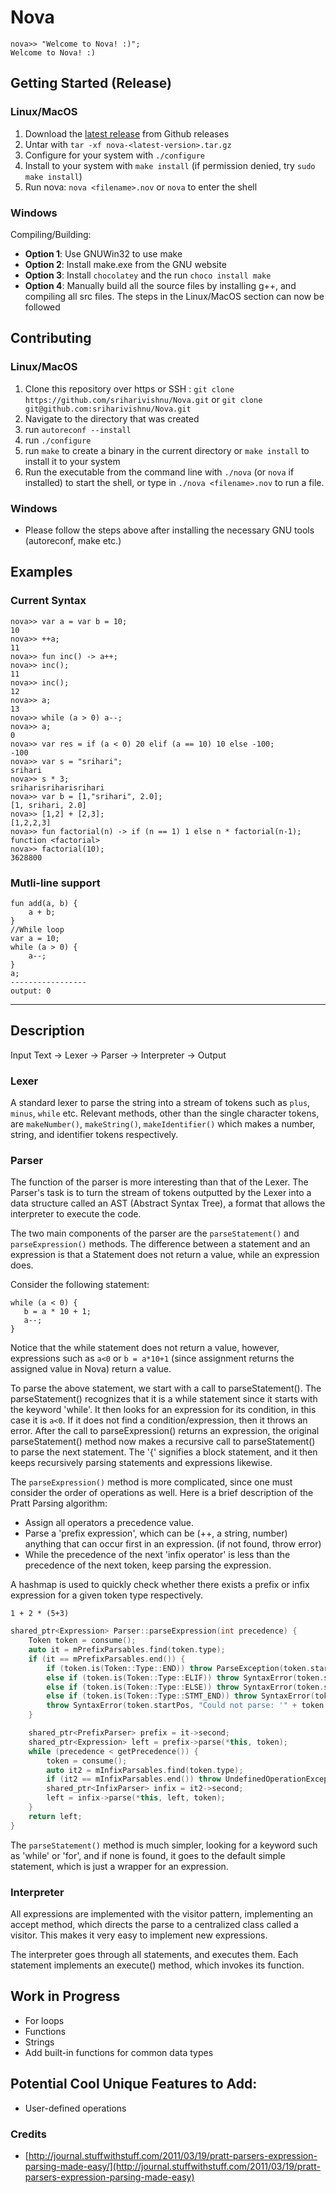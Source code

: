 # Nova
```
nova>> "Welcome to Nova! :)";
Welcome to Nova! :)
```
## Getting Started (Release)
### Linux/MacOS
1. Download the [latest release](https://github.com/sriharivishnu/Nova/releases) from Github releases 
2. Untar with `tar -xf nova-<latest-version>.tar.gz`
3. Configure for your system with `./configure`
4. Install to your system with `make install` (if permission denied, try `sudo make install`)
5. Run nova: `nova <filename>.nov` or `nova` to enter the shell
### Windows
Compiling/Building:
- **Option 1**: Use GNUWin32 to use make
- **Option 2**: Install make.exe from the GNU website
- **Option 3**: Install `chocolatey` and the run `choco install make`
- **Option 4**: Manually build all the source files by installing g++, and compiling all src files.
The steps in the Linux/MacOS section can now be followed

## Contributing
### Linux/MacOS
1. Clone this repository over https or SSH : `git clone https://github.com/sriharivishnu/Nova.git` or `git clone git@github.com:sriharivishnu/Nova.git`
2. Navigate to the directory that was created
3. run `autoreconf --install`
4. run `./configure`
5. run `make` to create a binary in the current directory or `make install` to install it to your system
6. Run the executable from the command line with `./nova` (or `nova` if installed) to start the shell, or type in `./nova <filename>.nov` to run a file.

### Windows
- Please follow the steps above after installing the necessary GNU tools (autoreconf, make etc.)

## Examples
### Current Syntax

```
nova>> var a = var b = 10;
10
nova>> ++a;
11
nova>> fun inc() -> a++;
nova>> inc();
11
nova>> inc();
12
nova>> a;
13
nova>> while (a > 0) a--;
nova>> a;
0
nova>> var res = if (a < 0) 20 elif (a == 10) 10 else -100;
-100
nova>> var s = "srihari";
srihari
nova>> s * 3;
sriharisriharisrihari
nova>> var b = [1,"srihari", 2.0];
[1, srihari, 2.0]
nova>> [1,2] + [2,3];
[1,2,2,3]
nova>> fun factorial(n) -> if (n == 1) 1 else n * factorial(n-1);
function <factorial>
nova>> factorial(10);
3628800
```

### Mutli-line support

```
fun add(a, b) {
    a + b;
}
//While loop
var a = 10;
while (a > 0) {
    a--;
}
a;
-----------------
output: 0
```

---

## Description
Input Text -> Lexer -> Parser -> Interpreter -> Output

### Lexer
A standard lexer to parse the string into a stream of tokens such as `plus`, `minus`, `while` etc. Relevant methods, other than the single character tokens, are `makeNumber()`, `makeString()`, `makeIdentifier()` which makes a number, string, and identifier tokens respectively.

### Parser
The function of the parser is more interesting than that of the Lexer. The Parser's task is to turn the stream of tokens outputted by the Lexer into a data structure called an AST (Abstract Syntax Tree), a format that allows the interpreter to execute the code. 

The two main components of the parser are the `parseStatement()` and `parseExpression()` methods. The difference between a statement and an expression is that a Statement does not return a value, while an expression does.

Consider the following statement:
```
while (a < 0) {
   b = a * 10 + 1;
   a--;
}
```
Notice that the while statement does not return a value, however, expressions such as `a<0` or `b = a*10+1` (since assignment returns the assigned value in Nova) return a value.

To parse the above statement, we start with a call to parseStatement(). The parseStatement() recognizes that it is a while statement since it starts with the keyword 'while'. It then looks for an expression for its condition, in this case it is `a<0`. If it does not find a condition/expression, then it throws an error. After the call to parseExpression() returns an expression, the original parseStatement() method now makes a recursive call to parseStatement() to parse the next statement. The '{' signifies a block statement, and it then keeps recursively parsing statements and expressions likewise.

The `parseExpression()` method is more complicated, since one must consider the order of operations as well. Here is a brief description of the Pratt Parsing algorithm: 
- Assign all operators a precedence value.
- Parse a 'prefix expression', which can be (++, a string, number) anything that can occur first in an expression. (if not found, throw error)
- While the precedence of the next 'infix operator' is less than the precedence of the next token, keep parsing the expression.

A hashmap is used to quickly check whether there exists a prefix or infix expression for a given token type respectively.

```
1 + 2 * (5+3)
```

```c++
shared_ptr<Expression> Parser::parseExpression(int precedence) {
    Token token = consume();
    auto it = mPrefixParsables.find(token.type);
    if (it == mPrefixParsables.end()) {
        if (token.is(Token::Type::END)) throw ParseException(token.startPos, "Unexpected End of File while Parsing");
        else if (token.is(Token::Type::ELIF)) throw SyntaxError(token.startPos, "'elif' without an 'if' statement");
        else if (token.is(Token::Type::ELSE)) throw SyntaxError(token.startPos, "'else' without an 'if' statement");
        else if (token.is(Token::Type::STMT_END)) throw SyntaxError(token.startPos, "unexpected end of statement");
        throw SyntaxError(token.startPos, "Could not parse: '" + token.getValue() + "'");
    }

    shared_ptr<PrefixParser> prefix = it->second;
    shared_ptr<Expression> left = prefix->parse(*this, token);
    while (precedence < getPrecedence()) {
        token = consume();
        auto it2 = mInfixParsables.find(token.type);
        if (it2 == mInfixParsables.end()) throw UndefinedOperationException(token.startPos, token.getValue());
        shared_ptr<InfixParser> infix = it2->second;
        left = infix->parse(*this, left, token);
    }
    return left;
}
```

The `parseStatement()` method is much simpler, looking for a keyword such as 'while' or 'for', and if none is found, it goes to the default simple statement, which is just a wrapper for an expression.

### Interpreter

All expressions are implemented with the visitor pattern, implementing an accept method, which directs the parse to a centralized class called a visitor. This makes it very easy to implement new expressions. 

The interpreter goes through all statements, and executes them. Each statement implements an execute() method, which invokes its function. 

## Work in Progress

- For loops
- Functions
- Strings
- Add built-in functions for common data types

## Potential Cool Unique Features to Add:
- User-defined operations

### Credits
- [http://journal.stuffwithstuff.com/2011/03/19/pratt-parsers-expression-parsing-made-easy/](http://journal.stuffwithstuff.com/2011/03/19/pratt-parsers-expression-parsing-made-easy)

